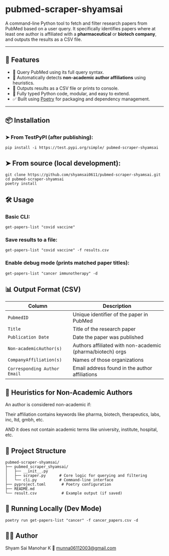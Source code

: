 # pubmed-scraper-shyamsai

A command-line Python tool to fetch and filter research papers from PubMed based on a user query. It specifically identifies papers where at least one author is affiliated with a **pharmaceutical** or **biotech company**, and outputs the results as a CSV file.

---

## 🚀 Features

- 🔎 Query PubMed using its full query syntax.
- 🧠 Automatically detects **non-academic author affiliations** using heuristics.
- 📁 Outputs results as a CSV file or prints to console.
- 🐍 Fully typed Python code, modular, and easy to extend.
- ✅ Built using [Poetry](https://python-poetry.org/) for packaging and dependency management.

---

## 📦 Installation

### ➤ From TestPyPI (after publishing):

```
pip install -i https://test.pypi.org/simple/ pubmed-scraper-shyamsai
```

## ➤ From source (local development):

```
git clone https://github.com/shyamsai0611/pubmed-scraper-shyamsai.git
cd pubmed-scraper-shyamsai
poetry install

```


## 🛠 Usage
### Basic CLI:

```
get-papers-list "covid vaccine"
```
### Save results to a file:

```
get-papers-list "covid vaccine" -f results.csv
```
### Enable debug mode (prints matched paper titles):

```
get-papers-list "cancer immunotherapy" -d
```

## 📊 Output Format (CSV)
| Column                       | Description                                                |
| ---------------------------- | ---------------------------------------------------------- |
| `PubmedID`                   | Unique identifier of the paper in PubMed                   |
| `Title`                      | Title of the research paper                                |
| `Publication Date`           | Date the paper was published                               |
| `Non-academicAuthor(s)`      | Authors affiliated with non-academic (pharma/biotech) orgs |
| `CompanyAffiliation(s)`      | Names of those organizations                               |
| `Corresponding Author Email` | Email address found in the author affiliations             |

## 🧠 Heuristics for Non-Academic Authors

An author is considered non-academic if:

Their affiliation contains keywords like pharma, biotech, therapeutics, labs, inc, ltd, gmbh, etc.

AND it does not contain academic terms like university, institute, hospital, etc.

## 📁 Project Structure
```
pubmed-scraper-shyamsai/
├── pubmed_scraper_shyamsai/
│   ├── __init__.py
│   ├── scraper.py      # Core logic for querying and filtering
│   └── cli.py          # Command-line interface
├── pyproject.toml       # Poetry configuration
├── README.md
└── result.csv           # Example output (if saved)
```

## 🧪 Running Locally (Dev Mode)
```
poetry run get-papers-list "cancer" -f cancer_papers.csv -d
```

## 👨‍💻 Author
Shyam Sai Manohar K
📧 munna06112003@gmail.com